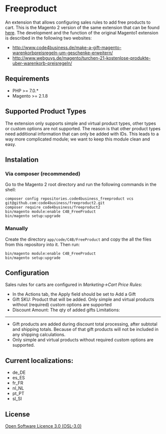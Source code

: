 Freeproduct
===========

An extension that allows configuring sales rules to add free products to cart. This is the Magento 2 version of the same extension that can be found [here](https://github.com/code4business/freeproduct). 
The development and the function of the original Magento1 extension is described in the following two websites:
- <http://www.code4business.de/make-a-gift-magento-warenkorbpreisregeln-um-geschenke-erweitern/>
- <http://www.webguys.de/magento/turchen-21-kostenlose-produkte-uber-warenkorb-preisregeln/>

Requirements
-------
- PHP >= 7.0.*
- Magento >= 2.1.8

Supported Product Types
-------
The extension only supports simple and virtual product types, other types or custom options are not supported. The reason is that other product types need additional information that can only be added with IDs. This leads to a way more complicated module; we want to keep this module clean and easy.

Instalation
-------
### Via composer (recommended)
Go to the Magento 2 root directory and run the following commands in the shell:
```
composer config repositories.code4business_freeproduct vcs git@github.com:code4business/freeproduct2.git
composer require code4business/freeproduct2
bin/magento module:enable C4B_FreeProduct
bin/magento setup:upgrade
```

### Manually
Create the directory `app/code/C4B/FreeProduct` and copy the all the files from this repository into it. Then run:
```
bin/magento module:enable C4B_FreeProduct
bin/magento setup:upgrade
```
Configuration
-------
Sales rules for carts are configured in _Marketing->Cart Price Rules_:  
- In the Actions tab, the Apply field should be set to Add a Gift
- Gift SKU: Product that will be added. Only simple and virtual products without (required) custom options are supported
- Discount Amount: The qty of added gifts
Limitations:
-------
- Gift products are added during discount total processing, after subtotal and shipping totals. Because of that gift products will not be included in any shipping calculations.
- Only simple and virtual products without required custom options are supported.

Current localizations:
-------
- de_DE
- es_ES
- fr_FR
- nl_NL
- pt_PT
- sl_SI

License
-------
[Open Software Licence 3.0 (OSL-3.0)](http://opensource.org/licenses/osl-3.0.php)